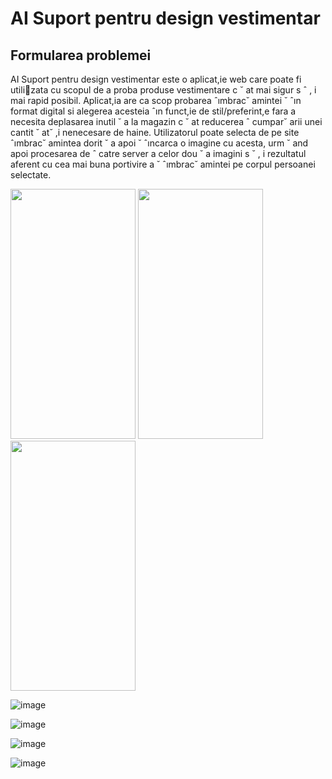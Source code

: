 # AI Suport pentru design vestimentar

## Formularea problemei

AI Suport pentru design vestimentar este o aplicat,ie web care poate fi utilizata cu scopul de a proba produse vestimentare c ˘ at mai sigur s ˆ , i mai rapid posibil.
Aplicat,ia are ca scop probarea ˆımbrac˘ amintei ˘ ˆın format digital si alegerea acesteia ˆın
funct,ie de stil/preferint,e fara a necesita deplasarea inutil ˘ a la magazin c ˘ at reducerea ˆ
cumpar˘ arii unei cantit ˘ at˘ ,i nenecesare de haine. Utilizatorul poate selecta de pe site
ˆımbrac˘ amintea dorit ˘ a apoi ˘ ˆıncarca o imagine cu acesta, urm ˘ and apoi procesarea de ˆ
catre server a celor dou ˘ a imagini s ˘ , i rezultatul aferent cu cea mai buna portivire a ˘
ˆımbrac˘ amintei pe corpul persoanei selectate. 

<p float="left">
 <img src="https://user-images.githubusercontent.com/63847951/173662827-98fb626b-6e6a-41ba-a935-3c2512caa6df.png" width="200" height="400" />
<img src="https://user-images.githubusercontent.com/63847951/173662857-c8a11338-6893-4606-8e6c-848e1024e920.png" width="200" height="400" />
<img src="https://user-images.githubusercontent.com/63847951/173662960-da17863d-bfa4-49aa-925f-b68e444a98fc.png" width="200" height="400" />
</p>



![image](https://user-images.githubusercontent.com/63847951/173663001-2b29258c-c764-487d-941a-dce59b1d1eda.png)


![image](https://user-images.githubusercontent.com/63847951/173663041-4466699d-5fff-4778-8a01-12886eb049d6.png)


![image](https://user-images.githubusercontent.com/63847951/173663066-f5118d58-0fde-4764-b87e-0af7d6319800.png)


![image](https://user-images.githubusercontent.com/63847951/173663093-8ba8401d-f2c3-400a-86de-334ad88b095b.png)
